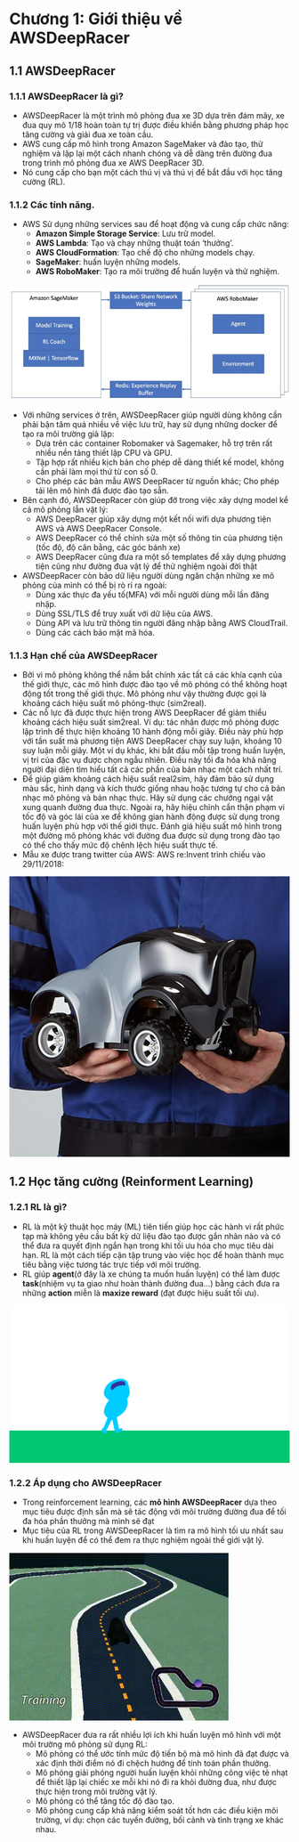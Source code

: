# Chương 1: Giới thiệu về AWSDeepRacer

## 1.1 AWSDeepRacer

### 1.1.1 AWSDeepRacer là gì?
- AWSDeepRacer là một trình mô phỏng đua xe 3D dựa trên đám mây, xe đua quy mô 1/18 hoàn toàn tự trị được điều khiển bằng phương pháp học tăng cường và giải đua xe toàn cầu.
- AWS cung cấp mô hình trong Amazon SageMaker và đào tạo, thử nghiệm và lặp lại một cách nhanh chóng và dễ dàng trên đường đua trong trình mô phỏng đua xe AWS DeepRacer 3D.
- Nó cung cấp cho bạn một cách thú vị và thú vị để bắt đầu với học tăng cường (RL).

### 1.1.2 Các tính năng.
- AWS Sử dụng những services sau để hoạt động và cung cấp chức năng:
	- **Amazon Simple Storage Service**: Lưu trữ model.
	- **AWS Lambda**: Tạo và chạy những thuật toán ‘thưởng’.
	- **AWS CloudFormation**: Tạo chế độ cho những models chạy.
	- **SageMaker**: huấn luyện những models.
	- **AWS RoboMaker**: Tạo ra môi trường để huấn luyện và thử nghiệm.

![AWSServices](img/AWSServices.jpg)

- Với những services ở trên, AWSDeepRacer giúp người dùng không cần phải bận tâm quá nhiều về việc lưu trữ, hay sử dụng những docker để tạo ra môi trường giả lập: 
	- Dựa trên các container ‎‎Robomaker và Sagemaker, hỗ trợ trên rất nhiều nền tảng thiết lập CPU và GPU.
	- Tập hợp rất nhiều kịch bản cho phép dễ dàng thiết kế model, không cần phải làm mọi thứ từ con số 0.
	- Cho phép các bản mẫu AWS DeepRacer từ nguồn khác; Cho phép tải lên mô hình đã được đào tạo sẵn.
- Bên cạnh đó, AWSDeepRacer còn giúp đỡ trong việc xây dựng model kể cả mô phỏng lẫn vật lý:
	- AWS DeepRacer giúp xây dựng một kết nối wifi dựa phương tiện AWS và AWS DeepRacer Console.
	- AWS DeepRacer có thể chỉnh sửa một số thông tin của phương tiện (tốc độ, độ cân bằng, các góc bánh xe)
	- AWS DeepRacer cũng đưa ra một số templates để xây dựng phương tiện cũng như đường đua vật lý để thử nghiệm ngoài đời thật
- AWSDeepRacer còn bảo dữ liệu người dùng ngăn chặn những xe mô phỏng của mình có thể bị rò rỉ ra ngoài:
	- Dùng xác thực đa yếu tố(MFA) với mỗi người dùng mỗi lần đăng nhập.
	- Dùng SSL/TLS để truy xuất với dữ liệu của AWS.
	- Dùng API và lưu trữ thông tin người đăng nhập bằng AWS CloudTrail.
	- Dùng các cách bảo mật mã hóa.

### 1.1.3 Hạn chế của AWSDeepRacer
- Bởi vì mô phỏng không thể nắm bắt chính xác tất cả các khía cạnh của thế giới thực, các mô hình được đào tạo về mô phỏng có thể không hoạt động tốt trong thế giới thực. Mô phỏng như vậy thường được gọi là khoảng cách hiệu suất mô phỏng-thực (sim2real).
- Các nỗ lực đã được thực hiện trong AWS DeepRacer để giảm thiểu khoảng cách hiệu suất sim2real. Ví dụ: tác nhân được mô phỏng được lập trình để thực hiện khoảng 10 hành động mỗi giây. Điều này phù hợp với tần suất mà phương tiện AWS DeepRacer chạy suy luận, khoảng 10 suy luận mỗi giây. Một ví dụ khác, khi bắt đầu mỗi tập trong huấn luyện, vị trí của đặc vụ được chọn ngẫu nhiên. Điều này tối đa hóa khả năng người đại diện tìm hiểu tất cả các phần của bản nhạc một cách nhất trí.
- Để giúp giảm khoảng cách hiệu suất real2sim, hãy đảm bảo sử dụng màu sắc, hình dạng và kích thước giống nhau hoặc tương tự cho cả bản nhạc mô phỏng và bản nhạc thực. Hãy sử dụng các chướng ngại vật xung quanh đường đua thực. Ngoài ra, hãy hiệu chỉnh cẩn thận phạm vi tốc độ và góc lái của xe để không gian hành động được sử dụng trong huấn luyện phù hợp với thế giới thực. Đánh giá hiệu suất mô hình trong một đường mô phỏng khác với đường đua được sử dụng trong đào tạo có thể cho thấy mức độ chênh lệch hiệu suất thực tế.
- Mẫu xe được trang twitter của AWS:
AWS re:Invent trình chiếu vào 
29/11/2018: 

![PhysicalModel](img/PhysicalModel.jpg)

## 1.2 Học tăng cường (Reinforment Learning)

### 1.2.1 RL là gì?
- RL là một kỹ thuật học máy (ML) tiên tiến giúp học các hành vi rất phức tạp mà không yêu cầu bất kỳ dữ liệu đào tạo được gắn nhãn nào và có thể đưa ra quyết định ngắn hạn trong khi tối ưu hóa cho mục tiêu dài hạn. RL là một cách tiếp cận tập trung vào việc học để hoàn thành mục tiêu bằng việc tương tác trực tiếp với môi trường.
- RL giúp **agent**(ở đây là xe chúng ta muốn huấn luyện) có thể làm được **task**(nhiệm vụ ta giao như hoàn thành đường đua...) bằng cách đưa ra những **action** miễn là **maxize reward** (đạt được hiệu suất tối ưu).

![RLSample](img/RLSample.gif)

### 1.2.2 Áp dụng cho AWSDeepRacer
- Trong reinforcement learning, các **mô hình AWSDeepRacer** dựa theo mục tiêu được định sẵn mà sẽ tác động với môi trường đường đua để tối đa hóa phần thưởng mà mình sẽ đạt 
- Mục tiêu của RL trong AWSDeepRacer là tìm ra mô hình tối ưu nhất sau khi huấn luyện để có thể đem ra thực nghiệm ngoài thế giới vật lý.

![RaceSample](img/RaceSample.gif)

- AWSDeepRacer đưa ra rất nhiều lợi ích khi huấn luyện mô hình với một môi trường mô phỏng sử dụng RL:
	- Mô phỏng có thể ước tính mức độ tiến bộ mà mô hình đã đạt được và xác định thời điểm nó đi chệch hướng để tính toán phần thưởng.
	- Mô phỏng giải phóng người huấn luyện khỏi những công việc tẻ nhạt để thiết lập lại chiếc xe mỗi khi nó đi ra khỏi đường đua, như được thực hiện trong môi trường vật lý.
	- Mô phỏng có thể tăng tốc độ đào tạo.
	- Mô phỏng cung cấp khả năng kiểm soát tốt hơn các điều kiện môi trường, ví dụ: chọn các tuyến đường, bối cảnh và tình trạng xe khác nhau.